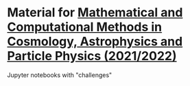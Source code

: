# Material for [Mathematical and Computational Methods in Cosmology, Astrophysics and Particle Physics (2021/2022)](https://estudios.unizar.es/estudio/asignatura?anyo_academico=2021&amp;asignatura_id=68351&amp;estudio_id=20210719&amp;centro_id=100&amp;plan_id_nk=628)

Jupyter notebooks with "challenges"

